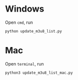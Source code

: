 # Windows
Open `cmd`, run

`python update_m3u8_list.py`

# Mac
Open `terminal`, run

`python3 update_m3u8_list_mac.py`

